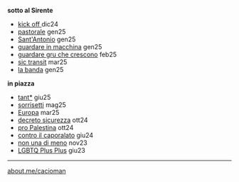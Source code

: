 **sotto al Sirente**
- [kick off ](https://cacioman.github.io/t6x6-001.html) dic24 
- [pastorale](https://cacioman.github.io/t6x6-002.html) gen25
- [Sant'Antonio](https://cacioman.github.io/t6x6-101.html) gen25
- [guardare in macchina](https://cacioman.github.io/t6x6-006.html) gen25  
- [guardare gru che crescono](https://cacioman.github.io/t6x6-011.html) feb25  
- [sic transit](https://cacioman.github.io/t6x6-003.html) mar25
- [la banda](https://cacioman.github.io/t6x6-008.html) gen25
  
**in piazza**  
- [tant*](https://cacioman.github.io/perpiazze07.html)  giu25
- [sorrisetti](https://cacioman.github.io/perpiazze06.html) mag25
- [Europa](https://cacioman.github.io/perpiazze05.html) mar25
- [decreto sicurezza](https://cacioman.github.io/perpiazze04.html) ott24  
- [pro Palestina](https://cacioman.github.io/perpiazze03.html) ott24  
- [contro il caporalato](https://cacioman.github.io/perpiazze02.html) giu24  
- [non una di meno](https://cacioman.github.io/perpiazze01.html) nov23
- [LGBTQ Plus Plus](https://cacioman.github.io/LGTBplusplus.html) giu23

---  
[about.me/cacioman](https://about.me/cacioman) 
